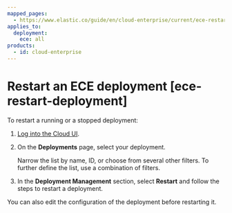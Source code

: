 ```yaml
---
mapped_pages:
  - https://www.elastic.co/guide/en/cloud-enterprise/current/ece-restart-deployment.html
applies_to:
  deployment:
    ece: all
products:
  - id: cloud-enterprise
---
```


# Restart an ECE deployment [ece-restart-deployment]

To restart a running or a stopped deployment:

1. [Log into the Cloud UI](../../deploy/cloud-enterprise/log-into-cloud-ui.md).
2. On the **Deployments** page, select your deployment.

    Narrow the list by name, ID, or choose from several other filters. To further define the list, use a combination of filters.

3. In the **Deployment Management** section, select **Restart** and follow the steps to restart a deployment.

You can also edit the configuration of the deployment before restarting it.
